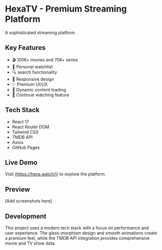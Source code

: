 # HexaTV - Premium Streaming Platform

A sophisticated streaming platform .

## Key Features
- 🎬 100K+ movies and 70K+ series
- 🔖 Personal watchlist
- 🔍 search functionality
- 📱 Responsive design
- ✨ Premium UI/UX
- 🎨 Dynamic content loading
- 🎯 Continue watching feature

## Tech Stack
- React 17
- React Router DOM
- Tailwind CSS
- TMDB API
- Axios
- GitHub Pages

## Live Demo
Visit [(https://hexa.watch/)](https://hexa.watch/)) to explore the platform.

## Preview
[Add screenshots here]

## Development
This project uses a modern tech stack with a focus on performance and user experience. The glass-morphism design and smooth animations create a premium feel, while the TMDB API integration provides comprehensive movie and TV show data.
